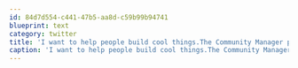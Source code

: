 ```yaml
---
id: 84d7d554-c441-47b5-aa8d-c59b99b94741
blueprint: text
category: twitter
title: 'I want to help people build cool things.The Community Manager panel has only reinforced this desire.  #twiliocon'
caption: 'I want to help people build cool things.The Community Manager panel has only reinforced this desire.  <span class="hashtag hashtag_local">#<a href="http://tweettemp.darylchymko.ca/?tag=twiliocon">twiliocon</a>'
---
```

